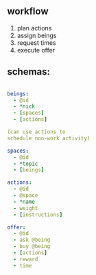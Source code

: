 ## workflow

1. plan actions
2. assign beings
3. request times
4. execute offer

## schemas:

```yml

beings:
  - @id
  - *nick
  - [spaces]
  - [actions]

(can use actions to
schedule non-work activity)

spaces:
  - @id
  - *topic
  - [beings]

actions:
  - @id
  - @space
  - *name
  - weight
  - [instructions]

offer:
  - @id
  - ask @being
  - buy @being
  - [actions]
  - reward
  - time

```
